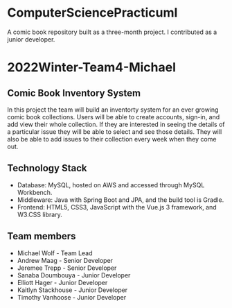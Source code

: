 # ComputerSciencePracticumI
A comic book repository built as a three-month project. I contributed as a junior developer. 

# 2022Winter-Team4-Michael

## Comic Book Inventory System
In this project the team will build an inventorty system for an ever growing comic book collections. Users will be able to create accounts, sign-in, and add view their whole collection. If they are interested in seeing the details of a particular issue they will be able to select and see those details. They will also be able to add issues to their collection every week when they come out.

## Technology Stack
* Database: MySQL, hosted on AWS and accessed through MySQL Workbench.
* Middleware: Java with Spring Boot and JPA, and the build tool is Gradle.
* Frontend: HTML5, CSS3, JavaScript with the Vue.js 3 framework, and W3.CSS library.

## Team members
* Michael Wolf - Team Lead
* Andrew Maag - Senior Developer
* Jeremee Trepp - Senior Developer
* Sanaba Doumbouya - Junior Developer
* Elliott Hager - Junior Developer
* Kaitlyn Stackhouse - Junior Developer
* Timothy Vanhoose - Junior Developer
